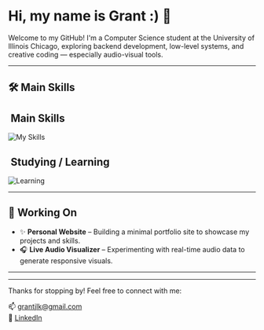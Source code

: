 # Hi, my name is Grant :) 👋

Welcome to my GitHub! I'm a Computer Science student at the University of Illinois Chicago, exploring backend development, low-level systems, and creative coding — especially audio-visual tools.

---

## 🛠️ Main Skills

<!-- You can use shields.io badges or icons here for a cleaner look -->

## ​ Main Skills

![My Skills](https://skillicons.dev/icons?i=cpp,java,python,c)

## ​ Studying / Learning

![Learning](https://skillicons.dev/icons?i=html,css,js&theme=light)


---

## 🧪 Working On

- ✨ **Personal Website** – Building a minimal portfolio site to showcase my projects and skills.
- 🎧 **Live Audio Visualizer** – Experimenting with real-time audio data to generate responsive visuals.

---

<!-- Future section idea -->
<!--
## 🧩 Project Showcase

### 🎮 Interactive Map Pathfinder
> A graph-based route planner built in C++, parsing real-world GeoJSON data and computing shortest paths using Dijkstra’s and A*.

[🔗 View Repository](https://github.com/yourusername/map-pathfinder)
![Demo GIF](link-to-demo.gif)
-->

---

Thanks for stopping by! Feel free to connect with me:

📫 [grantjlk@gmail.com](mailto:grantjlk@gmail.com)  
🔗 [LinkedIn](https://linkedin.com/in/grantlk)

